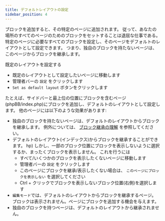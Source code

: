 ```yaml
---
title: デフォルトレイアウトの設定
sidebar_position: 4
---
```


ブロックを追加すると、その特定のページに追加されます。 従って、あなたの場所のすべてのページのためのブロックをセットすることは退屈な仕事である。 特定のページに必要なすべてのブロックを設定し、そのページをデフォルトのレイアウトとして設定できます。 つまり、独自のブロックを持たないページは、このページからブロックを継承します。

既定のレイアウトを設定する
* 既定のレイアウトとして設定したいページに移動します
* 管理者バーの `設定` をクリックします
* `Set as default layout` ボタンをクリックします

たとえば、サイドバーと最上位の位置にブロックを含むページ(phpBB/index.php)にブロックを追加し、デフォルトのレイアウトとして設定します。 他のページには以下のような効果があります:
* 独自のブロックを持たないページは、デフォルトのレイアウトからブロックを継承します。 例外については、 [ブロック継承の理解](/docs/user/site/block-inheritance) を参照してください。
* デフォルトのレイアウト(インデックス)からブロックを継承することができます。 hp) しかし、一部のブロック位置にブロックを表示しないように選択するか、まったくブロックを表示しません。 これを行うには
    * すべて/いくつかのブロックを表示したくないページに移動します
    * 管理者バーの `設定` をクリックします
    * このページにブロックを継承/表示したくない場合は、 `このページにブロックを表示しない` を選択してください
    * Ctrl + クリックでブロックを表示しないブロック位置(右側)を選択します
* `編集モード`では、デフォルトのレイアウトからブロックを継承するページ。 ブロックは表示されません。ページにブロックを追加する機会を与えます。
* 独自のブロックを持つページは、デフォルトのレイアウトから継承されません。
